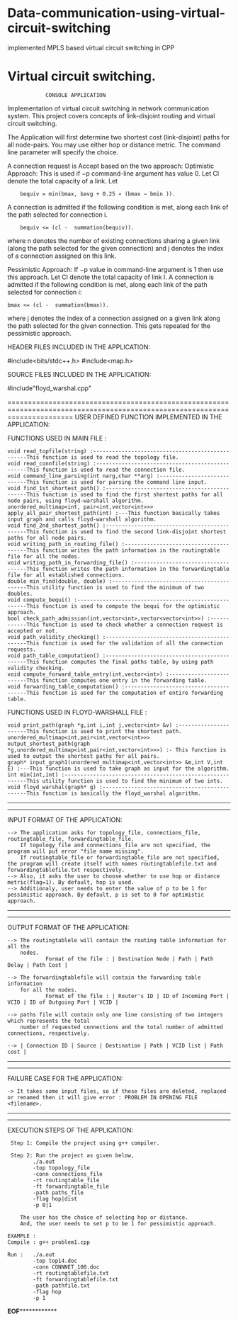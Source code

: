# Data-communication-using-virtual-circuit-switching
implemented MPLS based virtual circuit switching in CPP
# Virtual circuit switching.


    			CONSOLE APPLICATION


Implementation of virtual circuit switching in network communication system.
This project covers concepts of link-disjoint routing and virtual circuit switching.

The Application will first determine two shortest cost (link-disjoint) paths for all node-pairs. You may use either hop or distance
metric. The command line parameter will specify the choice.

A connection request is Accept based on the two approach:
Optimistic Approach:
	This is used if −p command-line argument has value 0. Let Cl denote the total capacity of a link. 
	Let 
		
		bequiv = min(bmax, bavg + 0.25 ∗ (bmax − bmin )). 
		
		
A connection is admitted if the following condition is met, along each link of the path selected for connection i.

		bequiv <= (cl -  summation(bequiv)). 


where n denotes the number of existing connections sharing a given link (along the path selected for the given connection) and j denotes the index
of a connection assigned on this link.

Pessimistic Approach: 
If −p value in command-line argument is 1 then use this approach. Let Cl denote the total capacity of link l. 
A connection is admitted if the following condition is met, along each link of the path selected for connection i:

	bmax <= (cl -  summation(bmax)). 

	
where j denotes the index of a connection assigned on a given link along
the path selected for the given connection. This gets repeated for the
pessimistic approach.


HEADER FILES INCLUDED IN THE APPLICATION:

#include<bits/stdc++.h>
#include<map.h>


SOURCE FILES INCLUDED IN THE APPLICATION:

#include"floyd_warshal.cpp"


============================================================================================================================
USER DEFINED FUNCTION IMPLEMENTED IN THE APPLICATION:

FUNCTIONS USED IN MAIN FILE :

	void read_topfile(string) :-------------------------------------------------This function is used to read the topology file.
	void read_connfile(string) :------------------------------------------------This function is used to read the connection file.
	void command_line_parsing(int narg,char **arg) :----------------------------This function is used for parsing the command line input.
	void find_1st_shortest_path() :---------------------------------------------This function is used to find the first shortest paths for all node pairs, using floyd-warshall algorithm.
	unordered_multimap<int, pair<int,vector<int>>> apply_all_pair_shortest_path(int) :---This function basically takes input graph and calls floyd-warshall algorithm.
	void find_2nd_shortest_path() :---------------------------------------------This function is used to find the second link-disjoint shortest paths for all node pairs.
	void writing_path_in_routing_file() :---------------------------------------This function writes the path information in the routingtable file for all the nodes.
	void writing_path_in_forwarding_file() :------------------------------------This function writes the path information in the forwardingtable file for all established connections.
	double min_find(double, double) :-------------------------------------------This utility function is used to find the minimum of two doubles.
	void compute_bequi() :------------------------------------------------------This function is used to compute the bequi for the optimistic approach.
	bool check_path_admission(int,vector<int>,vector<vector<int>>) :------------This function is used to check whether a connection request is accepted or not.
	void path_validity_checking() :---------------------------------------------This function is used for the validation of all the connection requests.
	void path_table_computation() :---------------------------------------------This function computes the final paths table, by using path validity checking.
	void compute_forward_table_entry(int,vector<int>) :-------------------------This function computes one entry in the forwarding table.
	void forwarding_table_computation() :---------------------------------------This function is used for the computation of entire forwarding table.


FUNCTIONS USED IN FLOYD-WARSHALL FILE :

	void print_path(graph *g,int i,int j,vector<int> &v) :----------------------This function is used to print the shortest path.
	unordered_multimap<int,pair<int,vector<int>>> output_shortest_path(graph *g,unordered_multimap<int,pair<int,vector<int>>>) :- This function is used to output the shortest paths for all pairs.
	graph* input_graph1(unordered_multimap<int,vector<int>> &m,int V,int E) :---This function is used to take graph as input for the algorithm. 
	int min(int,int) :----------------------------------------------------------This utility function is used to find the minimum of two ints.
	void floyd_warshal(graph* g) :----------------------------------------------This function is basically the floyd_warshal algorithm.


----------------------------------------------------------------------------------------------------------------------------
----------------------------------------------------------------------------------------------------------------------------

INPUT FORMAT OF THE APPLICATION:

	--> The application asks for topology_file, connections_file, routingtable_file, forwardingtable_file.
		If topology_file and connections_file are not specified, the program will put error "file name missing".
		If routingtable_file or forwardingtable_file are not specified, the program will create itself with names routingtablefile.txt and forwardingtablefile.txt respectively.
	--> Also, it asks the user to choose whether to use hop or distance metric(flag=1). By default, hop is used.
	--> Additionaly, user needs to enter the value of p to be 1 for pessimistic approach. By default, p is set to 0 for optimistic approach.

----------------------------------------------------------------------------------------------------------------------------
----------------------------------------------------------------------------------------------------------------------------

OUTPUT FORMAT OF THE APPLICATION:

	--> The routingtablele will contain the routing table information for all the
		nodes.
				Format of the file : | Destination Node | Path | Path Delay | Path Cost |

	--> The forwardingtablefile will contain the forwarding table information
		for all the nodes.
				Format of the file : | Router's ID | ID of Incoming Port | VCID | ID of Outgoing Port | VCID |

	--> paths file will contain only one line consisting of two integers which represents the total 
		number of requested connections and the total number of admitted connections, respectively.

	--> | Connection ID | Source | Destination | Path | VCID list | Path cost |

----------------------------------------------------------------------------------------------------------------------------
----------------------------------------------------------------------------------------------------------------------------

FAILURE CASE FOR THE APPLICATION:

	-> It takes some input files, so if these files are deleted, replaced or renamed then it will give error : PROBLEM IN OPENING FILE <filename>.


---------------------------------------------------------------------------------------------------------------------------
---------------------------------------------------------------------------------------------------------------------------

EXECUTION STEPS OF THE APPLICATION:
	 
	 Step 1: Compile the project using g++ compiler.

	 Step 2: Run the project as given below,
	 		./a.out
			-top topology_file
			-conn connections_file 
			-rt routingtable_file
			-ft forwardingtable_file
			-path paths_file
			-flag hop|dist
			-p 0|1

		The user has the choice of selecting hop or distance.
		And, the user needs to set p to be 1 for pessimistic approach.

	EXAMPLE :
	Compile : g++ problem1.cpp

	Run : 	./a.out
			-top top14.doc
			-conn CONNNET_100.doc
			-rt routingtablefile.txt
			-ft forwardingtablefile.txt
			-path pathfile.txt
			-flag hop
			-p 1


******************************************************************EOF******************************************************************************
